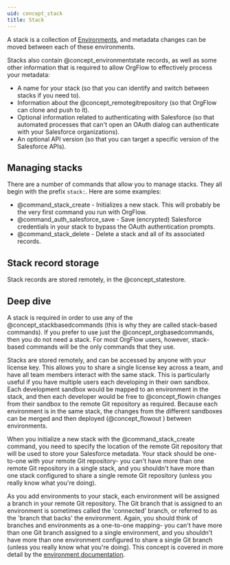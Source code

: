 ```yaml
---
uid: concept_stack
title: Stack
---
```


A stack is a collection of [Environments](xref:concept_environment), and metadata changes can be moved between each of these environments.

Stacks also contain @concept_environmentstate records, as well as some other information that is required to allow OrgFlow to effectively process your metadata:

- A name for your stack (so that you can identify and switch between stacks if you need to).
- Information about the @concept_remotegitrepository (so that OrgFlow can clone and push to it).
- Optional information related to authenticating with Salesforce (so that automated processes that can't open an OAuth dialog can authenticate with your Salesforce organizations).
- An optional API version (so that you can target a specific version of the Salesforce APIs).

## Managing stacks

There are a number of commands that allow you to manage stacks. They all begin with the prefix `stack:`. Here are some examples:

- @command_stack_create - Initializes a new stack. This will probably be the very first command you run with OrgFlow.
- @command_auth_salesforce_save - Save (encrypted) Salesforce credentials in your stack to bypass the OAuth authentication prompts.
- @command_stack_delete - Delete a stack and all of its associated records.

## Stack record storage

Stack records are stored remotely, in the @concept_statestore.

## Deep dive

A stack is required in order to use any of the @concept_stackbasedcommands (this is why they are called stack-based commands). If you prefer to use just the @concept_orgbasedcommands, then you do not need a stack. For most OrgFlow users, however, stack-based commands will be the only commands that they use.

Stacks are stored remotely, and can be accessed by anyone with your license key. This allows you to share a single license key across a team, and have all team members interact with the same stack. This is particularly useful if you have multiple users each developing in their own sandbox. Each development sandbox would be mapped to an environment in the stack, and then each developer would be free to @concept_flowin changes from their sandbox to the remote Git repository as required. Because each environment is in the same stack, the changes from the different sandboxes can be merged and then deployed (@concept_flowout ) between environments.

When you initialize a new stack with the @command_stack_create command, you need to specify the location of the remote Git repository that will be used to store your Salesforce metadata. Your stack should be one-to-one with your remote Git repository- you can't have more than one remote Git repository in a single stack, and you shouldn't have more than one stack configured to share a single remote Git repository (unless you really know what you're doing).

As you add environments to your stack, each environment will be assigned a branch in your remote Git repository. The Git branch that is assigned to an environment is sometimes called the 'connected' branch, or referred to as the 'branch that backs' the environment.  Again, you should think of branches and environments as a one-to-one mapping- you can't have more than one Git branch assigned to a single environment, and you shouldn't have more than one environment configured to share a single Git branch (unless you really know what you're doing). This concept is covered in more detail by the [environment documentation](xref:concept_environment).
